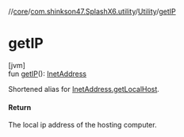 //[core](../../../index.md)/[com.shinkson47.SplashX6.utility](../index.md)/[Utility](index.md)/[getIP](get-i-p.md)

# getIP

[jvm]\
fun [getIP](get-i-p.md)(): [InetAddress](https://docs.oracle.com/javase/8/docs/api/java/net/InetAddress.html)

Shortened alias for [InetAddress.getLocalHost](https://docs.oracle.com/javase/8/docs/api/java/net/InetAddress.html#getLocalHost--).

#### Return

The local ip address of the hosting computer.

